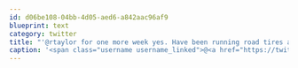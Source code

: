 ```yaml
---
id: d06be108-04bb-4d05-aed6-a842aac96af9
blueprint: text
category: twitter
title: "'@rtaylor for one more week yes. Have been running road tires at 60 psi which makes a huge difference"
caption: '<span class="username username_linked">@<a href="https://twitter.com/rtaylor" title="Elon Musk">rtaylor</a></span> for one more week yes. Have been running road tires at 60 psi which makes a huge difference'
---
```

